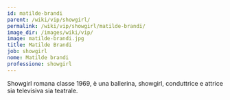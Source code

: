 ```yaml
---
id: matilde-brandi
parent: /wiki/vip/showgirl/
permalink: /wiki/vip/showgirl/matilde-brandi/
image_dir: /images/wiki/vip/
image: matilde-brandi.jpg
title: Matilde Brandi
job: showgirl
nome: Matilde brandi
professione: showgirl
---
```

Showgirl romana classe 1969, è una ballerina, showgirl, conduttrice e attrice sia televisiva sia teatrale.